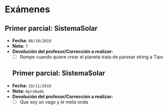 ﻿# Exámenes

## Primer parcial: SistemaSolar
- **Fecha:** `08/10/2019`
- **Nota:** `7`
- **Devolución del profesor/Corrección a realizar:**
  - [ ] Rompe cuando quiere crear el planeta trata de parsear string a Tipo
  
  ## Primer parcial: SistemaSolar
- **Fecha:** `19/11/2019`
- **Nota:** `Aprobado`
- **Devolución del profesor/Corrección a realizar:**
  - [ ] Que soy un vago y le meta onda